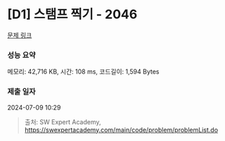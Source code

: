# [D1] 스탬프 찍기 - 2046 

[문제 링크](https://swexpertacademy.com/main/code/problem/problemDetail.do?contestProbId=AV5QKdT6AyYDFAUq) 

### 성능 요약

메모리: 42,716 KB, 시간: 108 ms, 코드길이: 1,594 Bytes

### 제출 일자

2024-07-09 10:29



> 출처: SW Expert Academy, https://swexpertacademy.com/main/code/problem/problemList.do